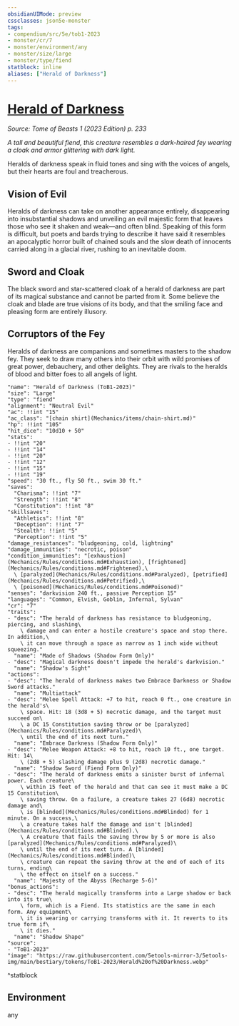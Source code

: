 ```yaml
---
obsidianUIMode: preview
cssclasses: json5e-monster
tags:
- compendium/src/5e/tob1-2023
- monster/cr/7
- monster/environment/any
- monster/size/large
- monster/type/fiend
statblock: inline
aliases: ["Herald of Darkness"]
---
```

# [Herald of Darkness](Mechanics\bestiary\fiend/herald-of-darkness-tob1-2023.md)
*Source: Tome of Beasts 1 (2023 Edition) p. 233*  

*A tall and beautiful fiend, this creature resembles a dark-haired fey wearing a cloak and armor glittering with dark light.*

Heralds of darkness speak in fluid tones and sing with the voices of angels, but their hearts are foul and treacherous.

## Vision of Evil

Heralds of darkness can take on another appearance entirely, disappearing into insubstantial shadows and unveiling an evil majestic form that leaves those who see it shaken and weak—and often blind. Speaking of this form is difficult, but poets and bards trying to describe it have said it resembles an apocalyptic horror built of chained souls and the slow death of innocents carried along in a glacial river, rushing to an inevitable doom.

## Sword and Cloak

The black sword and star-scattered cloak of a herald of darkness are part of its magical substance and cannot be parted from it. Some believe the cloak and blade are true visions of its body, and that the smiling face and pleasing form are entirely illusory.

## Corruptors of the Fey

Heralds of darkness are companions and sometimes masters to the shadow fey. They seek to draw many others into their orbit with wild promises of great power, debauchery, and other delights. They are rivals to the heralds of blood and bitter foes to all angels of light.

```statblock
"name": "Herald of Darkness (ToB1-2023)"
"size": "Large"
"type": "fiend"
"alignment": "Neutral Evil"
"ac": !!int "15"
"ac_class": "[chain shirt](Mechanics/items/chain-shirt.md)"
"hp": !!int "105"
"hit_dice": "10d10 + 50"
"stats":
- !!int "20"
- !!int "14"
- !!int "20"
- !!int "12"
- !!int "15"
- !!int "19"
"speed": "30 ft., fly 50 ft., swim 30 ft."
"saves":
  "Charisma": !!int "7"
  "Strength": !!int "8"
  "Constitution": !!int "8"
"skillsaves":
  "Athletics": !!int "8"
  "Deception": !!int "7"
  "Stealth": !!int "5"
  "Perception": !!int "5"
"damage_resistances": "bludgeoning, cold, lightning"
"damage_immunities": "necrotic, poison"
"condition_immunities": "[exhaustion](Mechanics/Rules/conditions.md#Exhaustion), [frightened](Mechanics/Rules/conditions.md#Frightened),\
  \ [paralyzed](Mechanics/Rules/conditions.md#Paralyzed), [petrified](Mechanics/Rules/conditions.md#Petrified),\
  \ [poisoned](Mechanics/Rules/conditions.md#Poisoned)"
"senses": "darkvision 240 ft., passive Perception 15"
"languages": "Common, Elvish, Goblin, Infernal, Sylvan"
"cr": "7"
"traits":
- "desc": "The herald of darkness has resistance to bludgeoning, piercing, and slashing\
    \ damage and can enter a hostile creature's space and stop there. In addition,\
    \ it can move through a space as narrow as 1 inch wide without squeezing."
  "name": "Made of Shadows (Shadow Form Only)"
- "desc": "Magical darkness doesn't impede the herald's darkvision."
  "name": "Shadow's Sight"
"actions":
- "desc": "The herald of darkness makes two Embrace Darkness or Shadow Sword attacks."
  "name": "Multiattack"
- "desc": "Melee Spell Attack: +7 to hit, reach 0 ft., one creature in the herald's\
    \ space. Hit: 18 (3d8 + 5) necrotic damage, and the target must succeed on\
    \ a DC 15 Constitution saving throw or be [paralyzed](Mechanics/Rules/conditions.md#Paralyzed)\
    \ until the end of its next turn."
  "name": "Embrace Darkness (Shadow Form Only)"
- "desc": "Melee Weapon Attack: +8 to hit, reach 10 ft., one target. Hit: 14\
    \ (2d8 + 5) slashing damage plus 9 (2d8) necrotic damage."
  "name": "Shadow Sword (Fiend Form Only)"
- "desc": "The herald of darkness emits a sinister burst of infernal power. Each creature\
    \ within 15 feet of the herald and that can see it must make a DC 15 Constitution\
    \ saving throw. On a failure, a creature takes 27 (6d8) necrotic damage and\
    \ is [blinded](Mechanics/Rules/conditions.md#Blinded) for 1 minute. On a success,\
    \ a creature takes half the damage and isn't [blinded](Mechanics/Rules/conditions.md#Blinded).\
    \ A creature that fails the saving throw by 5 or more is also [paralyzed](Mechanics/Rules/conditions.md#Paralyzed)\
    \ until the end of its next turn. A [blinded](Mechanics/Rules/conditions.md#Blinded)\
    \ creature can repeat the saving throw at the end of each of its turns, ending\
    \ the effect on itself on a success."
  "name": "Majesty of the Abyss (Recharge 5-6)"
"bonus_actions":
- "desc": "The herald magically transforms into a Large shadow or back into its true\
    \ form, which is a Fiend. Its statistics are the same in each form. Any equipment\
    \ it is wearing or carrying transforms with it. It reverts to its true form if\
    \ it dies."
  "name": "Shadow Shape"
"source":
- "ToB1-2023"
"image": "https://raw.githubusercontent.com/5etools-mirror-3/5etools-img/main/bestiary/tokens/ToB1-2023/Herald%20of%20Darkness.webp"
```
^statblock

## Environment

any